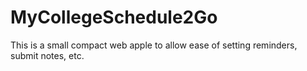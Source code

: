 # MyCollegeSchedule2Go
This is a small compact web apple to allow ease of setting reminders, submit notes, etc. 

